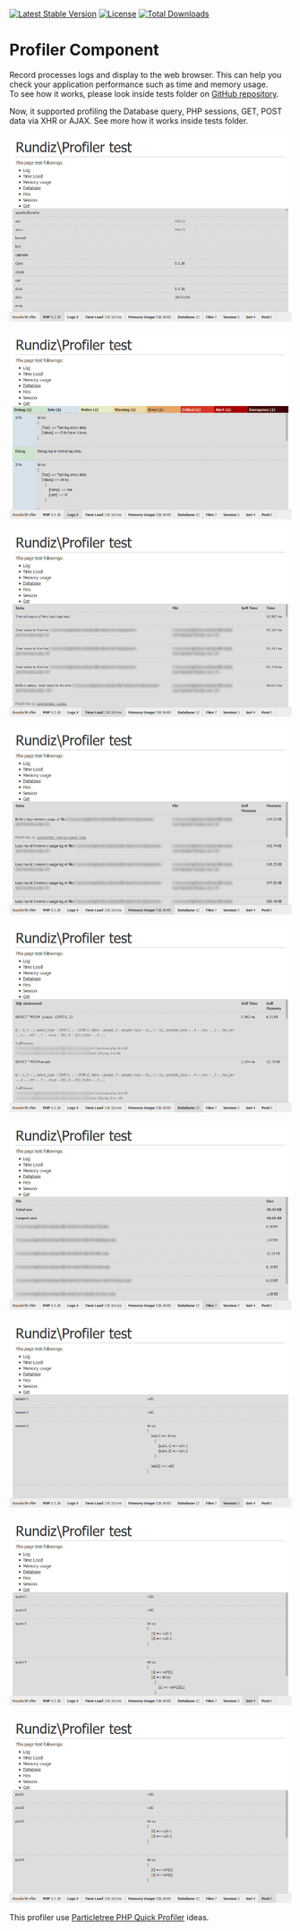 
[![Latest Stable Version](https://poser.pugx.org/rundiz/profiler/v/stable)](https://packagist.org/packages/rundiz/profiler)
[![License](https://poser.pugx.org/rundiz/profiler/license)](https://packagist.org/packages/rundiz/profiler)
[![Total Downloads](https://poser.pugx.org/rundiz/profiler/downloads)](https://packagist.org/packages/rundiz/profiler)

# Profiler Component

Record processes logs and display to the web browser. This can help you check your application performance such as time and memory usage.<br>
To see how it works, please look inside tests folder on [GitHub repository](https://github.com/Rundiz/profiler/tree/master/tests).

Now, it supported profiling the Database query, PHP sessions, GET, POST data via XHR or AJAX. See more how it works inside tests folder.

![Rundiz\Profiler](tests/via-http/profiler-screenshot.jpg "Rundiz Profiler screenshot")

![Rundiz\Profiler](tests/via-http/profiler-screenshot2.jpg "Rundiz Profiler screenshot")

![Rundiz\Profiler](tests/via-http/profiler-screenshot3.jpg "Rundiz Profiler screenshot")

![Rundiz\Profiler](tests/via-http/profiler-screenshot4.jpg "Rundiz Profiler screenshot")

![Rundiz\Profiler](tests/via-http/profiler-screenshot5.jpg "Rundiz Profiler screenshot")

![Rundiz\Profiler](tests/via-http/profiler-screenshot6.jpg "Rundiz Profiler screenshot")

![Rundiz\Profiler](tests/via-http/profiler-screenshot7.jpg "Rundiz Profiler screenshot")

![Rundiz\Profiler](tests/via-http/profiler-screenshot8.jpg "Rundiz Profiler screenshot")

![Rundiz\Profiler](tests/via-http/profiler-screenshot9.jpg "Rundiz Profiler screenshot")

This profiler use [Particletree PHP Quick Profiler][1] ideas.

[1]: http://www.particletree.com/features/php-quick-profiler/